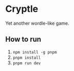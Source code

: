# Cryptle

Yet another wordle-like game.

## How to run

1. `npm install -g pnpm`
1. `pnpm install`
1. `pnpm run dev`
